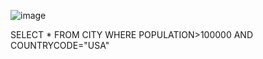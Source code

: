 ![image](https://user-images.githubusercontent.com/79325092/150284938-b9ad12f7-f942-46d3-a7ee-5f3cedf0c2da.png)

SELECT * FROM CITY WHERE POPULATION>100000 AND COUNTRYCODE="USA"
